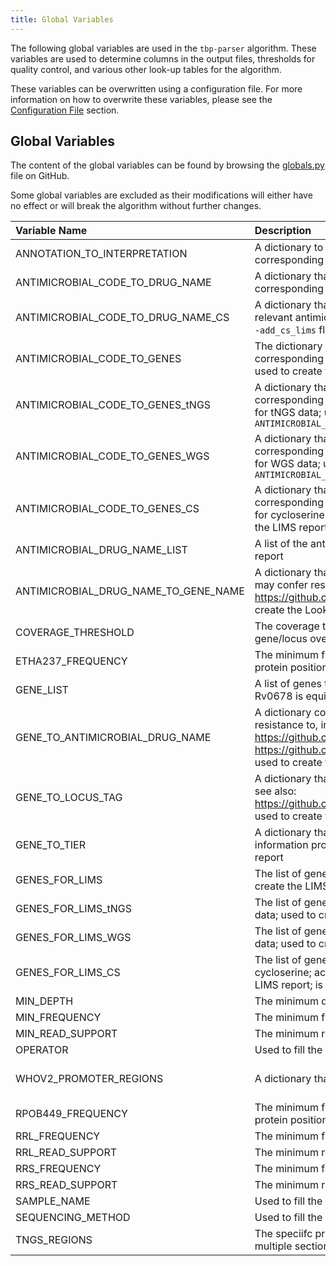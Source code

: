 ```yaml
---
title: Global Variables
---
```


The following global variables are used in the `tbp-parser` algorithm. These variables are used to determine columns in the output files, thresholds for quality control, and various other look-up tables for the algorithm.

These variables can be overwritten using a configuration file. For more information on how to overwrite these variables, please see the [Configuration File](../inputs/inputs.md#configuration-file) section.

## Global Variables

The content of the global variables can be found by browsing the [globals.py](https://github.com/theiagen/tbp-parser/blob/main/tbp_parser/globals.py) file on GitHub.

Some global variables are excluded as their modifications will either have no effect or will break the algorithm without further changes.

| Variable Name | Description | Format |
| :------------ | :---------- | :------------ |
| ANNOTATION_TO_INTERPRETATION | A dictionary to turn TBProfiler WHO annotations into their corresponding CDPH Looker or MDL interpretations | Dict[Dict[String: String]] |
| ANTIMICROBIAL_CODE_TO_DRUG_NAME | A dictionary that matches CDPH LIMS antimicrobial codes to the corresponding drug name; used to create the LIMS report | Dict[String: String] |
| ANTIMICROBIAL_CODE_TO_DRUG_NAME_CS | A dictionary that matches the LIMS antimicrobial code to the relevant antimicrobial drug name for cycloserine; activated by the `--add_cs_lims` flag | Dict[String: String] |
| ANTIMICROBIAL_CODE_TO_GENES | The dictionary that matches CDPH LIMS antimicrobial codes to the corresponding genes and their corresponding CDPH LIMS codes; used to create the LIMS report | Dict[] |
| ANTIMICROBIAL_CODE_TO_GENES_tNGS | A dictionary that matches CDPH LIMS antimicrobial codes to the corresponding genes and their corresponding CDPH LIMS codes for tNGS data; used to create the LIMS report; fills the `ANTIMICROBIAL_CODE_TO_GENES` | Dict[Dict[String: String]] |
| ANTIMICROBIAL_CODE_TO_GENES_WGS | A dictionary that matches CDPH LIMS antimicrobial codes to the corresponding genes and their corresponding CDPH LIMS codes for WGS data; used to create the LIMS report; fills the `ANTIMICROBIAL_CODE_TO_GENES` | Dict[Dict[String: String]] |
| ANTIMICROBIAL_CODE_TO_GENES_CS | A dictionary that adds CDPH LIMS antimicrobial codes to the corresponding genes and their corresponding CDPH LIMS codes for cycloserine; activated by the --add_cs_lims flag; used to create the LIMS report; is added to `ANTIMICROBIAL_CODE_TO_GENES` | Dict[Dict[String: String]] |
| ANTIMICROBIAL_DRUG_NAME_LIST | A list of the antimicrobial drug names; used to create the Looker report | List[String] |
| ANTIMICROBIAL_DRUG_NAME_TO_GENE_NAME | A dictionary that matches the antimicrobial drugs to the genes that may confer resistance to them; see also <https://github.com/jodyphelan/tbdb/blob/master/tbdb.csv>; used to create the Looker report | Dict[String: List[String]] |
| COVERAGE_THRESHOLD | The coverage threshold (the minimum percent coverage of a gene/locus over the minimum depth); See also MIN_DEPTH | Float |
| ETHA237_FREQUENCY | The minimum frequency for a mutation to be considered for ethA at protein position 237 | Float |
| GENE_LIST | A list of genes that correspond to a certain set of expert rules; Rv0678 is equivalent to mmpR5 | List[String] |
| GENE_TO_ANTIMICROBIAL_DRUG_NAME | A dictionary corresponding each gene to the drug they may confer resistance to, including the genes in the TBDB watchlist. See also: <https://github.com/jodyphelan/tbdb/blob/master/tbdb.csv>, and <https://github.com/jodyphelan/tbdb/blob/master/tbdb.watchlist.csv>; used to create the Laboratorian report | Dict[String: List[String]] |
| GENE_TO_LOCUS_TAG | A dictionary that matches each gene to its corresponding locus tag; see also: <https://github.com/jodyphelan/TBProfiler/blob/master/db/tbdb.bed>; used to create the Laboratorian report | Dict[String: String] |
| GENE_TO_TIER | A dictionary that matches each gene to it's corresponding tier; tier information provided by CDPH; used to create the Laboratorian report | Dict[String: String] |
| GENES_FOR_LIMS | The list of genes used to generate the CDPH LIMS report; used to create the LIMS report | List[String] |
| GENES_FOR_LIMS_tNGS | The list of genes used to generate the CDPH LIMS report for tNGS data; used to create the LIMS report; fills the `GENES_FOR_LIMS` | List[String] |
| GENES_FOR_LIMS_WGS | The list of genes used to generate the CDPH LIMS report for WGS data; used to create the LIMS report; fills the `GENES_FOR_LIMS` | List[String] |
| GENES_FOR_LIMS_CS | The list of genes used to generate the CDPH LIMS report for cycloserine; activated by the --add_cs_lims flag; used to create the LIMS report; is added to `GENES_FOR_LIMS` | List[String] |
| MIN_DEPTH | The minimum depth of a gene/locus to pass QC | Int |
| MIN_FREQUENCY | The minimum frequency of a mutation to pass QC | Float |
| MIN_READ_SUPPORT | The minimum read support of a mutation to pass QC | Int |
| OPERATOR | Used to fill the `OPERATOR` column in the output files | String |
| WHOV2_PROMOTER_REGIONS | A dictionary that contains regions that require special consideration | Dict[String: List[Int] _or_ List[List[Int]]] |
| RPOB449_FREQUENCY | The minimum frequency for a mutation to be considered for rpoB at protein position 449 | Float |
| RRL_FREQUENCY | The minimum frequency for a mutation to be considered for rrl | Float |
| RRL_READ_SUPPORT | The minimum read support for a mutation to be considered for rrl | Int |
| RRS_FREQUENCY | The minimum frequency for a mutation to be considered for rrs | Float |
| RRS_READ_SUPPORT | The minimum read support for a mutation to be considered for rrs | Int |
| SAMPLE_NAME | Used to fill the sample name column in the output files | String |
| SEQUENCING_METHOD | Used to fill the sequencing_method column in the output files | String |
| TNGS_REGIONS | The speciifc primer regions for the gene(s) that is(are) split into multiple sections | Dict[Dict[String: List[Int]]] |
